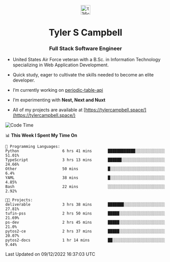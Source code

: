 <p align="center">
<a href="https://www.linkedin.com/in/t36campbell" target="blank"><img align="center" src="https://ik.imagekit.io/t36campbell/Portfolio/linkedin.png.original_m8bbGgPh6.png" alt="t36campbell" height="30" width="30" /></a>
</p>
<h1 align="center">Tyler S Campbell</h1>
<h3 align="center">Full Stack Software Engineer</h3>

* United States Air Force veteran with a B.Sc. in Information Technology specializing in Web Application Development. 

* Quick study, eager to cultivate the skills needed to become an elite developer.

* I’m currently working on [periodic-table-api](https://github.com/t36campbell/periodic-table-api)

* I’m experimenting with **Nest, Next and Nuxt**

* All of my projects are available at [https://tylercampbell.space/](https://tylercampbell.space/)

<!--START_SECTION:waka-->
![Code Time](http://img.shields.io/badge/Code%20Time-2%2C039%20hrs%208%20mins-blue)

📊 **This Week I Spent My Time On** 

```text
💬 Programming Languages: 
Python                   6 hrs 41 mins       ████████████░░░░░░░░░░░░░   51.01% 
TypeScript               3 hrs 13 mins       ██████░░░░░░░░░░░░░░░░░░░   24.66% 
Other                    50 mins             █░░░░░░░░░░░░░░░░░░░░░░░░   6.4% 
YAML                     38 mins             █░░░░░░░░░░░░░░░░░░░░░░░░   4.85% 
Bash                     22 mins             ░░░░░░░░░░░░░░░░░░░░░░░░░   2.92%

🐱‍💻 Projects: 
deliverable              3 hrs 38 mins       ███████░░░░░░░░░░░░░░░░░░   27.81% 
tufin-pss                2 hrs 50 mins       █████░░░░░░░░░░░░░░░░░░░░   21.69% 
ps-dev                   2 hrs 45 mins       █████░░░░░░░░░░░░░░░░░░░░   21.0% 
pytos2-ce                2 hrs 37 mins       █████░░░░░░░░░░░░░░░░░░░░   20.07% 
pytos2-docs              1 hr 14 mins        ██░░░░░░░░░░░░░░░░░░░░░░░   9.44%

```


 Last Updated on 09/12/2022 16:37:03 UTC
<!--END_SECTION:waka-->
